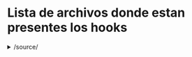 # Lista de archivos donde estan presentes los hooks
<details>
  <summary>/source/</summary>
    ## Heading
    1. A numbered
    2. list
            * Admin.php
            * Attachments.php
            * BoardIndex.php
            * Calendar.php
            * Display.php
            * Display.php~
            * Errors.php
            * Groups.php
            * Help.php
            * Likes.php
            * Load.php
            * Logging.php
            * LogInOut.php
            * ManageAttachments.php
            * ManageBans.php
            * ManageBoards.php
            * ManageCalendar.php
            * ManageLanguages.php
            * ManageMail.php
            * ManageMaintenance.php
            * ManageMembergroups.php
            * ManageMembers.php
            * ManageNews.php
            * ManagePaid.php
            * ManagePermissions.php
            * ManagePosts.php
            * ManageRegistration.php
            * ManageScheduledTasks.php
            * ManageSearch.php
            * ManageSearchEngines.php
            * ManageServer.php
            * ManageSettings.php
            * ManageSmileys.php
            * Memberlist.php
            * Mentions.php
            * MessageIndex.php
            * ModerationCenter.php
            * Modlog.php
            * MoveTopic.php
            * News.php
            * PackageGet.php
            * Packages.php
            * PersonalMessage.php
            * Poll.php
            * Post.php
            * PostModeration.php
            * Profile.php
            * Profile-Actions.php
            * Profile-Export.php
            * Profile-Modify.php
            * Profile-View.php
            * Recent.php
            * Register.php
            * Reminder.php
            * RemoveTopic.php
            * ReportedContent.php
            * Reports.php
            * ScheduledTasks.php
            * Search.php
            * Security.php
            * Session.php
            * ShowAttachments.php
            * SplitTopics.php
            * Stats.php
            * Subs.php
            * Subs-Admin.php
            * Subs-Attachments.php
            * Subs-Auth.php
            * Subs-BoardIndex.php
            * Subs-Boards.php
            * Subs-Calendar.php
            * Subs-Categories.php
            * Subs-Editor.php
            * Subs-List.php
            * Subs-Membergroups.php
            * Subs-Members.php
            * Subs-MembersOnline.php
            * Subs-Menu.php
            * Subs-Post.php
            * Subs-Themes.php
            * Subs-Timezones.php
            * Themes.php
            * ViewQuery.php
            * Who.php
            * Xml.php 
            * tasks\Likes-Notify.php
</details>
